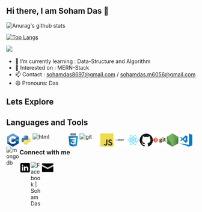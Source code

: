 ## Hi there, I am Soham Das 👋
![Anurag's github stats](https://github-readme-stats.vercel.app/api?username=Soham2020&count_private=true&show_icons=true&theme=radical&hide_rank=true)

[![Top Langs](https://github-readme-stats.vercel.app/api/top-langs/?username=Soham2020&layout=compact)](https://github.com/anuraghazra/github-readme-stats)

![](https://visitor-badge.glitch.me/badge?page_id=Soham2020)

- 🌱 I’m currently learning : Data-Structure and Algorithm  
- 👯 Interested on : MERN-Stack 
- 📫 Contact : sohamdas8697@gmail.com / sohamdas.m6056@gmail.com
- 😄 Pronouns: Das
## Lets Explore #

## Languages and Tools 

<img align="left" alt="c++" width="35px" src="https://raw.githubusercontent.com/github/explore/80688e429a7d4ef2fca1e82350fe8e3517d3494d/topics/cpp/cpp.png" />
<img align="left" alt="git" width="35px" src="https://raw.githubusercontent.com/github/explore/80688e429a7d4ef2fca1e82350fe8e3517d3494d/topics/python/python.png" />
<img align="left" alt="html" width="90px" src="https://camo.githubusercontent.com/4885ce367b8bf50a5e5c8c311547005b5df469401102b8d41c55cef5daf91c62/68747470733a2f2f7777772e77332e6f72672f68746d6c2f6c6f676f2f62616467652f68746d6c352d62616467652d682d637373332d73656d616e746963732e706e67" />
<img align="left" alt="css" width="35px" src="https://raw.githubusercontent.com/github/explore/80688e429a7d4ef2fca1e82350fe8e3517d3494d/topics/css/css.png" />
<img align="left" alt="git" width="55px" src="https://camo.githubusercontent.com/13a9d40eeaf09a06d8a32a8dc8170abb60d1c99bb87c8dda6127b13b75073ff2/68747470733a2f2f6d69726f2e6d656469756d2e636f6d2f6d61782f3430302f302a5f724144394e674b376c364b536c4e632e706e67" />
<img align="left" alt="js" width="35px" src="https://raw.githubusercontent.com/github/explore/80688e429a7d4ef2fca1e82350fe8e3517d3494d/topics/javascript/javascript.png" />
<img align="left" alt="js" width="35px" src="https://raw.githubusercontent.com/github/explore/80688e429a7d4ef2fca1e82350fe8e3517d3494d/topics/jquery/jquery.png" />
<img align="left" alt="react" width="35px" src="https://raw.githubusercontent.com/github/explore/80688e429a7d4ef2fca1e82350fe8e3517d3494d/topics/react/react.png" />
<img align="left" alt="git" width="35px" src="https://raw.githubusercontent.com/github/explore/78df643247d429f6cc873026c0622819ad797942/topics/github/github.png" />
<img align="left" alt="git" width="35px" src="https://raw.githubusercontent.com/github/explore/80688e429a7d4ef2fca1e82350fe8e3517d3494d/topics/git/git.png" />
<img align="left" alt="git" width="35px" src="https://raw.githubusercontent.com/github/explore/80688e429a7d4ef2fca1e82350fe8e3517d3494d/topics/nodejs/nodejs.png" />
<img align="left" alt="git" width="35px" src="https://raw.githubusercontent.com/github/explore/80688e429a7d4ef2fca1e82350fe8e3517d3494d/topics/visual-studio-code/visual-studio-code.png" />
<img align="left" alt="mongodb" width=35px src="https://th.bing.com/th/id/OIP.npbaGVOsBc-KVmASuCLHhAHaJS?pid=Api&rs=1"/>
<br />



### Connect with me

[<img align="left" alt="LinkedIn | Soham Das" width="30px" src="https://github.com/simple-icons/simple-icons/raw/develop/icons/linkedin.svg" />](https://www.linkedin.com/in/soham-das-2a0467190/)
[<img align="left" alt="Facebook | Soham Das" width="30px" src="https://github.com/simple-icons/simple-icons/raw/develop/icons/facebook.svg" />](https://www.facebook.com/profile.php?id=100011066049721)
[<img align="left" alt="Email | Soham Das" width="30px" src="https://raw.githubusercontent.com/iconic/open-iconic/master/svg/envelope-closed.svg" />](mailto:sohamdas8697@gmail.com)
<br />





